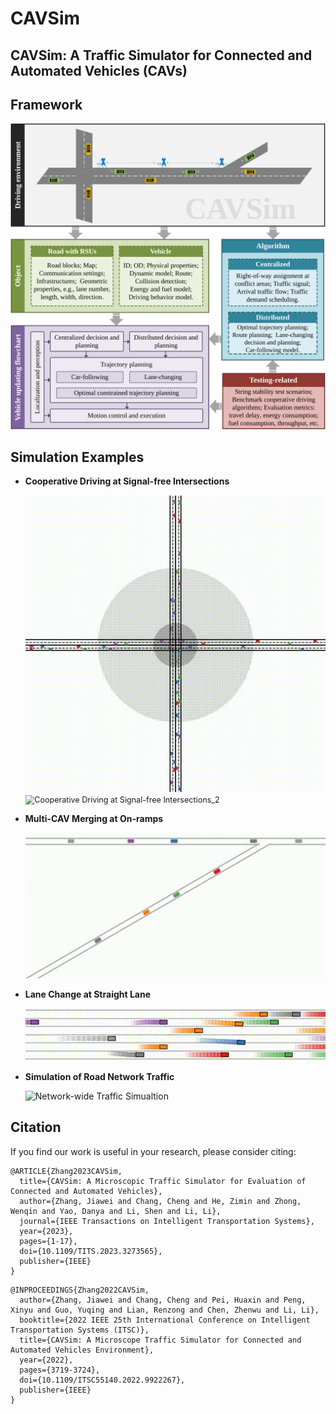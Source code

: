 # CAVSim

CAVSim: A Traffic Simulator for Connected and Automated Vehicles (CAVs)
---


## Framework

  <img src="Visualization\CAVSim Framework.svg" alt="The overall framework of CAVSim." style="zoom:100%;" />


## Simulation Examples

+ **Cooperative Driving at Signal-free Intersections**

  <img src="Visualization\Cooperative Driving at Signal-free Intersections_1.gif" alt="Cooperative Driving at Signal-free Intersections_1" style="zoom:80%;" />

  
  <img src="Visualization\Cooperative Driving at Signal-free Intersections_2.gif" alt="Cooperative Driving at Signal-free Intersections_2" style="zoom:90%;" />

  

+ **Multi-CAV Merging at On-ramps**

  <img src="Visualization\Multi-CAV Merging at On-ramps.gif" alt="Multi-CAV Merging at On-ramps" style="zoom:80%;" />

  

  

+ **Lane Change at Straight Lane**

  <img src="Visualization\Straight Lane.gif" alt="Straight Lane" style="zoom:90%;" />

  

+ **Simulation of Road Network Traffic**

  <img src="Visualization\Network-wide Traffic Simualtion.gif" alt="Network-wide Traffic Simualtion" style="zoom:100%;" />

  
## Citation
If you find our work is useful in your research, please consider citing:
```
@ARTICLE{Zhang2023CAVSim,
  title={CAVSim: A Microscopic Traffic Simulator for Evaluation of Connected and Automated Vehicles},
  author={Zhang, Jiawei and Chang, Cheng and He, Zimin and Zhong, Wenqin and Yao, Danya and Li, Shen and Li, Li},
  journal={IEEE Transactions on Intelligent Transportation Systems},
  year={2023},
  pages={1-17},
  doi={10.1109/TITS.2023.3273565},
  publisher={IEEE}
}
```
```
@INPROCEEDINGS{Zhang2022CAVSim,
  author={Zhang, Jiawei and Chang, Cheng and Pei, Huaxin and Peng, Xinyu and Guo, Yuqing and Lian, Renzong and Chen, Zhenwu and Li, Li},
  booktitle={2022 IEEE 25th International Conference on Intelligent Transportation Systems (ITSC)}, 
  title={CAVSim: A Microscope Traffic Simulator for Connected and Automated Vehicles Environment}, 
  year={2022},
  pages={3719-3724},
  doi={10.1109/ITSC55140.2022.9922267},
  publisher={IEEE}
}
```
